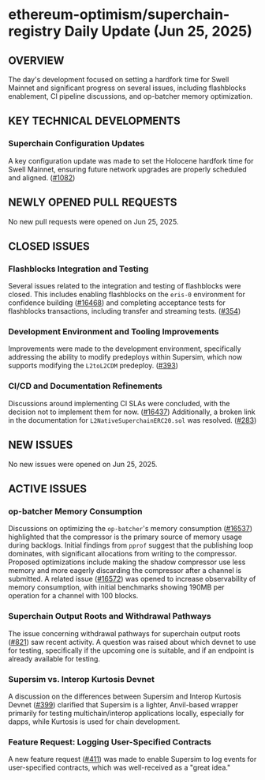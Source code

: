 # ethereum-optimism/superchain-registry Daily Update (Jun 25, 2025)
## OVERVIEW 
The day's development focused on setting a hardfork time for Swell Mainnet and significant progress on several issues, including flashblocks enablement, CI pipeline discussions, and op-batcher memory optimization.

## KEY TECHNICAL DEVELOPMENTS

### Superchain Configuration Updates
A key configuration update was made to set the Holocene hardfork time for Swell Mainnet, ensuring future network upgrades are properly scheduled and aligned. ([#1082](https://github.com/ethereum-optimism/superchain-registry/pull/1082))

## NEWLY OPENED PULL REQUESTS
No new pull requests were opened on Jun 25, 2025.

## CLOSED ISSUES

### Flashblocks Integration and Testing
Several issues related to the integration and testing of flashblocks were closed. This includes enabling flashblocks on the `eris-0` environment for confidence building ([#16468](https://github.com/ethereum-optimism/superchain-registry/issues/16468)) and completing acceptance tests for flashblocks transactions, including transfer and streaming tests. ([#354](https://github.com/ethereum-optimism/superchain-registry/issues/354))

### Development Environment and Tooling Improvements
Improvements were made to the development environment, specifically addressing the ability to modify predeploys within Supersim, which now supports modifying the `L2toL2CDM` predeploy. ([#393](https://github.com/ethereum-optimism/superchain-registry/issues/393))

### CI/CD and Documentation Refinements
Discussions around implementing CI SLAs were concluded, with the decision not to implement them for now. ([#16437](https://github.com/ethereum-optimism/superchain-registry/issues/16437)) Additionally, a broken link in the documentation for `L2NativeSuperchainERC20.sol` was resolved. ([#283](https://github.com/ethereum-optimism/superchain-registry/issues/283))

## NEW ISSUES
No new issues were opened on Jun 25, 2025.

## ACTIVE ISSUES

### op-batcher Memory Consumption
Discussions on optimizing the `op-batcher`'s memory consumption ([#16537](https://github.com/ethereum-optimism/superchain-registry/issues/16537)) highlighted that the compressor is the primary source of memory usage during backlogs. Initial findings from `pprof` suggest that the publishing loop dominates, with significant allocations from writing to the compressor. Proposed optimizations include making the shadow compressor use less memory and more eagerly discarding the compressor after a channel is submitted. A related issue ([#16572](https://github.com/ethereum-optimism/superchain-registry/issues/16572)) was opened to increase observability of memory consumption, with initial benchmarks showing 190MB per operation for a channel with 100 blocks.

### Superchain Output Roots and Withdrawal Pathways
The issue concerning withdrawal pathways for superchain output roots ([#821](https://github.com/ethereum-optimism/superchain-registry/issues/821)) saw recent activity. A question was raised about which devnet to use for testing, specifically if the upcoming one is suitable, and if an endpoint is already available for testing.

### Supersim vs. Interop Kurtosis Devnet
A discussion on the differences between Supersim and Interop Kurtosis Devnet ([#399](https://github.com/ethereum-optimism/superchain-registry/issues/399)) clarified that Supersim is a lighter, Anvil-based wrapper primarily for testing multichain/interop applications locally, especially for dapps, while Kurtosis is used for chain development.

### Feature Request: Logging User-Specified Contracts
A new feature request ([#411](https://github.com/ethereum-optimism/superchain-registry/issues/411)) was made to enable Supersim to log events for user-specified contracts, which was well-received as a "great idea."